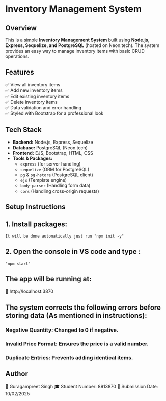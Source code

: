 # Inventory Management System

## Overview
This is a simple **Inventory Management System** built using **Node.js, Express, Sequelize, and PostgreSQL** (hosted on Neon.tech). The system provides an easy way to manage inventory items with basic CRUD operations.

## Features
✅ View all inventory items  
✅ Add new inventory items  
✅ Edit existing inventory items  
✅ Delete inventory items  
✅ Data validation and error handling  
✅ Styled with Bootstrap for a professional look  

## Tech Stack
- **Backend:** Node.js, Express, Sequelize  
- **Database:** PostgreSQL (Neon.tech)  
- **Frontend:** EJS, Bootstrap, HTML, CSS  
- **Tools & Packages:**  
  - `express` (for server handling)  
  - `sequelize` (ORM for PostgreSQL)  
  - `pg` & `pg-hstore` (PostgreSQL client)  
  - `ejs` (Template engine)  
  - `body-parser` (Handling form data)  
  - `cors` (Handling cross-origin requests)  

## Setup Instructions

## 1. Install packages:
    It will be done autonatically just run "npm init -y"
## 2. Open the console in VS code and type :

    "npm start"


## The app will be running at:
🔗 http://localhost:3870

## The system corrects the following errors before storing data (As mentioned in instructions):

### Negative Quantity: Changed to 0 if negative.
### Invalid Price Format: Ensures the price is a valid number.
### Duplicate Entries: Prevents adding identical items.


## Author
👤 Guragampreet Singh
🎓 Student Number: 8913870
📅 Submission Date: 10/02/2025
